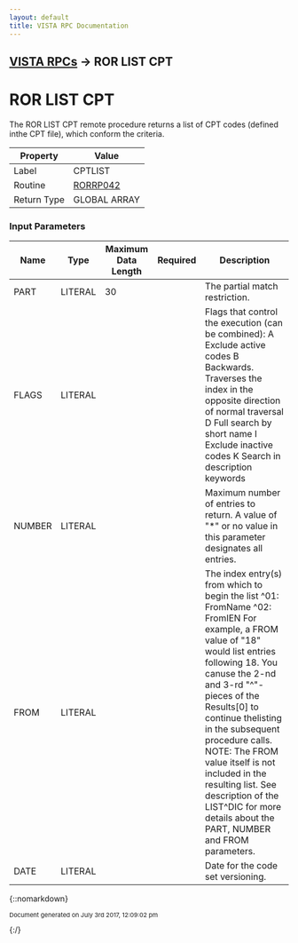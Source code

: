 ```yaml
---
layout: default
title: VISTA RPC Documentation
---
```


## [VISTA RPCs](TableOfContents) &#8594; ROR LIST CPT
# ROR LIST CPT

The ROR LIST CPT remote procedure returns a list of CPT codes (defined inthe CPT file), which conform the criteria.

Property | Value
--- | ---
Label | CPTLIST
Routine | [RORRP042](http://code.osehra.org/dox/Routine_RORRP042_source.html)
Return Type | GLOBAL ARRAY


### Input Parameters

Name | Type | Maximum Data Length | Required | Description
--- | --- | --- | --- | ---
PART | LITERAL | 30 |  | The partial match restriction.
FLAGS | LITERAL |  |  | Flags that control the execution (can be combined):   A  Exclude active codes   B  Backwards. Traverses the index in the opposite     direction of normal traversal   D  Full search by short name   I  Exclude inactive codes   K  Search in description keywords
NUMBER | LITERAL |  |  | Maximum number of entries to return. A value of &quot;*&quot; or no value in this parameter designates all entries.
FROM | LITERAL |  |  | The index entry(s) from which to begin the list   ^01: FromName   ^02: FromIEN  For example, a FROM value of &quot;18&quot; would list entries following 18. You canuse the 2-nd and 3-rd &quot;^&quot;- pieces of the Results[0] to continue thelisting in the subsequent procedure calls.  NOTE: The FROM value itself is not included in the      resulting list.  See description of the LIST^DIC for more details about the PART, NUMBER and FROM parameters.
DATE | LITERAL |  |  | Date for the code set versioning.



{::nomarkdown} <br/><p style="font-size: 11px">Document generated on July 3rd 2017, 12:09:02 pm</p>{:/}